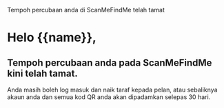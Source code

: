 Tempoh percubaan anda di ScanMeFindMe telah tamat

<h1>Helo {{name}},</h1>
<h2> Tempoh percubaan anda pada ScanMeFindMe kini telah tamat.</h2>
<p> Anda masih boleh log masuk dan naik taraf kepada pelan, atau sebaliknya akaun anda dan semua kod QR anda akan dipadamkan selepas 30 hari.</p>